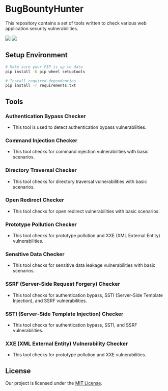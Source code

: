 # BugBountyHunter

This repository contains a set of tools written to check various web application security vulnerabilities.

<img src="https://img.shields.io/badge/Used Python 3.9.13- red">

<img src="https://img.shields.io/badge/Licence-MIT-yellowgreen">

## Setup Environment

```bash
# Make sure your PIP is up to date
pip install -U pip wheel setuptools

# Install required dependencies
pip install -r requirements.txt
```

## Tools

### Authentication Bypass Checker
- This tool is used to detect authentication bypass vulnerabilities.

### Command Injection Checker
- This tool checks for command injection vulnerabilities with basic scenarios.

### Directory Traversal Checker
- This tool checks for directory traversal vulnerabilities with basic scenarios.

### Open Redirect Checker
- This tool checks for open redirect vulnerabilities with basic scenarios.

### Prototype Pollution Checker
- This tool checks for prototype pollution and XXE (XML External Entity) vulnerabilities.

### Sensitive Data Checker
- This tool checks for sensitive data leakage vulnerabilities with basic scenarios.

### SSRF (Server-Side Request Forgery) Checker
- This tool checks for authentication bypass, SSTI (Server-Side Template Injection), and SSRF vulnerabilities.

### SSTI (Server-Side Template Injection) Checker
- This tool checks for authentication bypass, SSTI, and SSRF vulnerabilities.

### XXE (XML External Entity) Vulnerability Checker
- This tool checks for prototype pollution and XXE vulnerabilities.
  

## License

Our project is licensed under the [MIT License](LICENSE).

